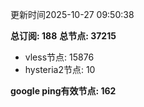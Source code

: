 更新时间2025-10-27 09:50:38

**总订阅: 188**
**总节点: 37215**
- vless节点: 15876
- hysteria2节点: 10

**google ping有效节点: 162**
